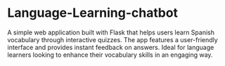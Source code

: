 # Language-Learning-chatbot
A simple web application built with Flask that helps users learn Spanish vocabulary through interactive quizzes. The app features a user-friendly interface and provides instant feedback on answers. Ideal for language learners looking to enhance their vocabulary skills in an engaging way.
